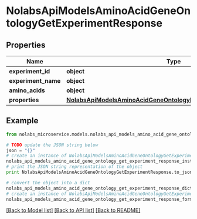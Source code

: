 # NolabsApiModelsAminoAcidGeneOntologyGetExperimentResponse


## Properties

Name | Type | Description | Notes
------------ | ------------- | ------------- | -------------
**experiment_id** | **object** |  | 
**experiment_name** | **object** |  | 
**amino_acids** | **object** |  | 
**properties** | [**NolabsApiModelsAminoAcidGeneOntologyExperimentPropertiesResponse**](NolabsApiModelsAminoAcidGeneOntologyExperimentPropertiesResponse.md) |  | 

## Example

```python
from nolabs_microservice.models.nolabs_api_models_amino_acid_gene_ontology_get_experiment_response import NolabsApiModelsAminoAcidGeneOntologyGetExperimentResponse

# TODO update the JSON string below
json = "{}"
# create an instance of NolabsApiModelsAminoAcidGeneOntologyGetExperimentResponse from a JSON string
nolabs_api_models_amino_acid_gene_ontology_get_experiment_response_instance = NolabsApiModelsAminoAcidGeneOntologyGetExperimentResponse.from_json(json)
# print the JSON string representation of the object
print NolabsApiModelsAminoAcidGeneOntologyGetExperimentResponse.to_json()

# convert the object into a dict
nolabs_api_models_amino_acid_gene_ontology_get_experiment_response_dict = nolabs_api_models_amino_acid_gene_ontology_get_experiment_response_instance.to_dict()
# create an instance of NolabsApiModelsAminoAcidGeneOntologyGetExperimentResponse from a dict
nolabs_api_models_amino_acid_gene_ontology_get_experiment_response_form_dict = nolabs_api_models_amino_acid_gene_ontology_get_experiment_response.from_dict(nolabs_api_models_amino_acid_gene_ontology_get_experiment_response_dict)
```
[[Back to Model list]](../README.md#documentation-for-models) [[Back to API list]](../README.md#documentation-for-api-endpoints) [[Back to README]](../README.md)


